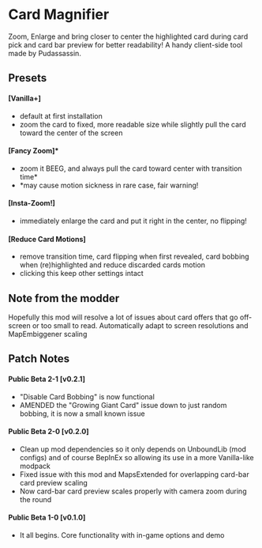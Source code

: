# Card Magnifier

Zoom, Enlarge and bring closer to center the highlighted card during card pick and card bar preview for better readability! A handy client-side tool made by Pudassassin.

## **Presets**

#### \[Vanilla+]
- default at first installation
- zoom the card to fixed, more readable size while slightly pull the card toward the center of the screen

#### \[Fancy Zoom]*
- zoom it BEEG, and always pull the card toward center with transition time*
- \*may cause motion sickness in rare case, fair warning!

#### \[Insta-Zoom!]
- immediately enlarge the card and put it right in the center, no flipping!

#### \[Reduce Card Motions]
- remove transition time, card flipping when first revealed, card bobbing when (re)highlighted and reduce discarded cards motion
- clicking this keep other settings intact

## Note from the modder
Hopefully this mod will resolve a lot of issues about card offers that go off-screen or too small to read. Automatically adapt to screen resolutions and MapEmbiggener scaling

## Patch Notes
#### Public Beta 2-1 \[v0.2.1]
- "Disable Card Bobbing" is now functional
- AMENDED the "Growing Giant Card" issue down to just random bobbing, it is now a small known issue

#### Public Beta 2-0 \[v0.2.0]
- Clean up mod dependencies so it only depends on UnboundLib (mod configs) and of course BepInEx so allowing its use in a more Vanilla-like modpack
- Fixed issue with this mod and MapsExtended for overlapping card-bar card preview scaling
- Now card-bar card preview scales properly with camera zoom during the round

#### Public Beta 1-0 \[v0.1.0]
- It all begins. Core functionality with in-game options and demo
